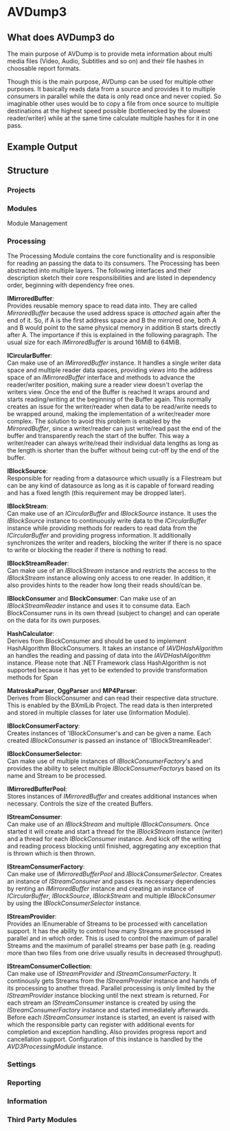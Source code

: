 # AVDump3

## What does AVDump3 do
The main purpose of AVDump is to provide meta information about multi media files (Video, Audio, Subtitles and so on) and their file hashes in choosable report formats.

Though this is the main purpose, AVDump can be used for multiple other purposes. It basically reads data from a source and provides it to multiple consumers in parallel while the data is only read once and never copied.
So imaginable other uses would be to copy a file from once source to multiple destinations at the highest speed possible (bottlenecked by the slowest reader/writer) while at the same time calculate multiple hashes for it in one pass.

## Example Output

## Structure

### Projects

### Modules
Module Management

### Processing
The Processing Module contains the core functionality and is responsible for reading an passing the data to its consumers.
The Processing has been abstracted into multiple layers. The following interfaces and their description sketch their core responsibilities and are listed in dependency order, beginning with dependency free ones.

**IMirroredBuffer**:  
Provides reusable memory space to read data into. They are called *MirroredBuffer* because the used address space is *attached* again after the end of it. So, if A is the first address space and B the mirrored one, both A and B would point to the same physical memory in addition B starts directly after A. The importance if this is explained in the following paragraph.
The usual size for each *IMirroredBuffer* is around 16MiB to 64MiB.

**ICircularBuffer**:  
Can make use of an *IMirroredBuffer* instance. It handles a single writer data space and multiple reader data spaces, providing *views* into the address space of an *IMirroredBuffer* interface and methods to advance the reader/writer position, making sure a reader view doesn't overlap the writers view.
Once the end of the Buffer is reached it wraps around and starts reading/writing at the beginning of the Buffer again. This normally creates an issue for the writer/reader when data to be read/write needs to be wrapped around, making the implementation of a writer/reader more complex. The solution to avoid this problem is enabled by the *MirroredBuffer*, since a writer/reader can just write/read past the end of the buffer and transparently reach the start of the buffer. This way a writer/reader can always write/read their individual data lengths as long as the length is shorter than the buffer without being cut-off by the end of the buffer.

**IBlockSource**:  
Responsible for reading from a datasource which usually is a Filestream but can be any kind of datasource as long as it is capable of forward reading and has a fixed length (this requirement may be dropped later).

**IBlockStream**:  
Can make use of an *ICircularBuffer* and *IBlockSource* instance. It uses the *IBlockSource* instance to continuously write data to the *ICircularBuffer* instance while providing methods for readers to read data from the *ICircularBuffer* and providing progress information. It additionally synchronizes the writer and readers, blocking the writer if there is no space to write or blocking the reader if there is nothing to read.

**IBlockStreamReader**:  
Can make use of an *IBlockStream* instance and restricts the access to the *IBlockStream* instance allowing only access to one reader. In addition, it also provides hints to the reader how long their reads should/can be.

**IBlockConsumer** and **BlockConsumer**:
Can make use of an *IBlockStreamReader* instance and uses it to consume data. Each BlockConsumer runs in its own thread (subject to change) and can operate on the data for its own purposes.

**HashCalculator**:  
Derives from BlockConsumer and should be used to implement HashAlgorithm BlockConsumers. It takes an instance of *IAVDHashAlgorithm* an handles the reading and passing of data into the *IAVDHashAlgorithm* instance.
Please note that .NET Framework class HashAlgorithm is not supported because it has yet to be extended to provide transformation methods for Span<T>

**MatroskaParser**, **OggParser** and **MP4Parser**:  
Derives from BlockConsumer and can read their respective data structure. This is enabled by the BXmlLib Project. The read data is then interpreted and stored in multiple classes for later use (Information Module).

**IBlockConsumerFactory**:  
Creates instances of 'IBlockConsumer's and can be given a name. Each created *IBlockConsumer* is passed an instance of 'IBlockStreamReader'.

**IBlockConsumerSelector**:  
Can make use of multiple instances of *IBlockConsumerFactory*'s and provides the ability to select multiple *IBlockConsumerFactory*s based on its name and Stream to be processed.

**IMirroredBufferPool**:  
Stores instances of *IMirroredBuffer* and creates additional instances when necessary. Controls the size of the created Buffers.

**IStreamConsumer**:  
Can make use of an *IBlockStream* and multiple *IBlockConsumer*s. Once started it will create and start a thread for the *IBlockStream* instance (writer) and a thread for each *IBlockConsumer* instance. And kick off the writing and reading process blocking until finished, aggregating any exception that is thrown which is then thrown.

**IStreamConsumerFactory**:  
Can make use of *IMirroredBufferPool* and *IBlockConsumerSelector*. Creates an instance of *IStreamConsumer* and passes its necessary dependencies by renting an *IMirroredBuffer* instance and creating an instance of *ICircularBuffer*, *IBlockSource*, *IBlockStream* and multiple *IBlockConsumer* by using the *IBlockConsumerSelector* instance.

**IStreamProvider**:  
Provides an IEnumerable of Streams to be processed with cancellation support. It has the ability to control how many Streams are processed in parallel and in which order. This is used to control the maximum of parallel Streams and the maximum of parallel streams per base path (e.g. reading more than two files from one drive usually results in decreased throughput).

**IStreamConsumerCollection**:  
Can make use of *IStreamProvider* and *IStreamConsumerFactory*. It continously gets Streams from the *IStreamProvider* instance and hands of its processing to another thread. Parallel processing is only limited by the *IStreamProvider* instance blocking until the next stream is returned. For each stream an *IStreamConsumer* instance is created by using the *IStreamConsumerFactory* instance and started immediately afterwards.
Before each *IStreamConsumer* instance is started, an event is raised with which the responsible party can register with additional events for completion and exception handling. Also provides progress report and cancellation support.
Configuration of this instance is handled by the *AVD3ProcessingModule* instance.

### Settings

### Reporting

### Information

### Third Party Modules
